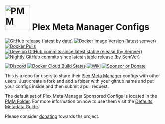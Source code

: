 # <img width="80px" src="https://metamanager.wiki/en/latest/_static/pmm.png" alt="PMM"> Plex Meta Manager Configs

[![GitHub release (latest by date)](https://img.shields.io/github/v/release/meisnate12/Plex-Meta-Manager?style=plastic)](https://github.com/meisnate12/Plex-Meta-Manager/releases)
[![Docker Image Version (latest semver)](https://img.shields.io/docker/v/meisnate12/plex-meta-manager?label=docker&sort=semver&style=plastic)](https://hub.docker.com/r/meisnate12/plex-meta-manager)
[![Docker Pulls](https://img.shields.io/docker/pulls/meisnate12/plex-meta-manager?style=plastic)](https://hub.docker.com/r/meisnate12/plex-meta-manager)
[![Develop GitHub commits since latest stable release (by SemVer)](https://img.shields.io/github/commits-since/meisnate12/plex-meta-manager/latest/develop?label=Commits%20in%20Develop&style=plastic)](https://github.com/meisnate12/Plex-Meta-Manager/tree/develop)
[![Nightly GitHub commits since latest stable release (by SemVer)](https://img.shields.io/github/commits-since/meisnate12/plex-meta-manager/latest/nightly?label=Commits%20in%20Nightly&style=plastic)](https://github.com/meisnate12/Plex-Meta-Manager/tree/nightly)

[![Discord](https://img.shields.io/discord/822460010649878528?label=Discord&style=plastic)](https://discord.gg/NfH6mGFuAB)
[![Docker Cloud Build Status](https://img.shields.io/docker/cloud/build/meisnate12/plex-meta-manager?style=plastic)](https://hub.docker.com/r/meisnate12/plex-meta-manager)
[![Wiki](https://img.shields.io/readthedocs/plex-meta-manager?style=plastic)](https://metamanager.wiki)
[![Sponsor or Donate](https://img.shields.io/badge/-Sponsor_or_Donate-blueviolet?style=plastic)](https://github.com/sponsors/meisnate12)

This is a repo for users to share their [Plex Meta Manager](https://github.com/meisnate12/Plex-Meta-Manager) configs with other users. Just create a fork and add a folder with your github name and put your configs inside and then submit a pull request.

The default set of Plex Meta Manager Sponsored Configs is located in the [PMM Folder](https://github.com/meisnate12/Plex-Meta-Manager-Configs/tree/master/PMM). For more information on how to use them visit the [Defaults Metadata Guide](https://metamanager.wiki/en/latest/home/guides/defaults.html).

Please consider [donating](https://github.com/sponsors/meisnate12) towards the project.